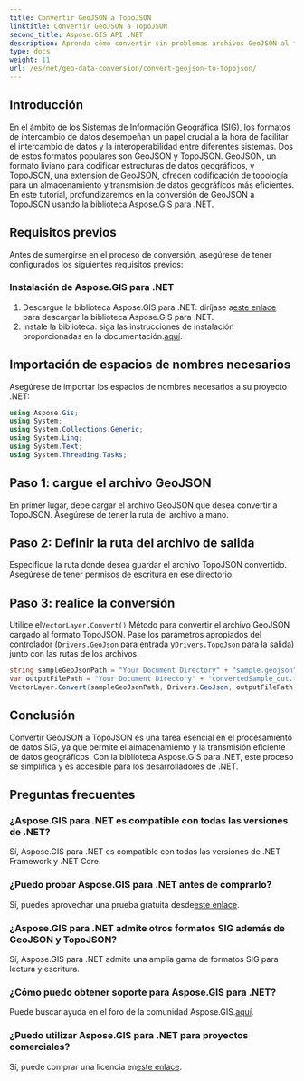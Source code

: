```yaml
---
title: Convertir GeoJSON a TopoJSON
linktitle: Convertir GeoJSON a TopoJSON
second_title: Aspose.GIS API .NET
description: Aprenda cómo convertir sin problemas archivos GeoJSON al formato TopoJSON utilizando la biblioteca Aspose.GIS para .NET. Aumente la eficiencia del procesamiento de datos SIG.
type: docs
weight: 11
url: /es/net/geo-data-conversion/convert-geojson-to-topojson/
---
```

## Introducción
En el ámbito de los Sistemas de Información Geográfica (SIG), los formatos de intercambio de datos desempeñan un papel crucial a la hora de facilitar el intercambio de datos y la interoperabilidad entre diferentes sistemas. Dos de estos formatos populares son GeoJSON y TopoJSON. GeoJSON, un formato liviano para codificar estructuras de datos geográficos, y TopoJSON, una extensión de GeoJSON, ofrecen codificación de topología para un almacenamiento y transmisión de datos geográficos más eficientes. En este tutorial, profundizaremos en la conversión de GeoJSON a TopoJSON usando la biblioteca Aspose.GIS para .NET.
## Requisitos previos
Antes de sumergirse en el proceso de conversión, asegúrese de tener configurados los siguientes requisitos previos:
### Instalación de Aspose.GIS para .NET
1.  Descargue la biblioteca Aspose.GIS para .NET: diríjase a[este enlace](https://releases.aspose.com/gis/net/) para descargar la biblioteca Aspose.GIS para .NET.
2.  Instale la biblioteca: siga las instrucciones de instalación proporcionadas en la documentación.[aquí](https://reference.aspose.com/gis/net/).

## Importación de espacios de nombres necesarios
Asegúrese de importar los espacios de nombres necesarios a su proyecto .NET:
```csharp
using Aspose.Gis;
using System;
using System.Collections.Generic;
using System.Linq;
using System.Text;
using System.Threading.Tasks;
```

## Paso 1: cargue el archivo GeoJSON
En primer lugar, debe cargar el archivo GeoJSON que desea convertir a TopoJSON. Asegúrese de tener la ruta del archivo a mano.
## Paso 2: Definir la ruta del archivo de salida
Especifique la ruta donde desea guardar el archivo TopoJSON convertido. Asegúrese de tener permisos de escritura en ese directorio.
## Paso 3: realice la conversión
 Utilice el`VectorLayer.Convert()` Método para convertir el archivo GeoJSON cargado al formato TopoJSON. Pase los parámetros apropiados del controlador (`Drivers.GeoJson` para entrada y`Drivers.TopoJson` para la salida) junto con las rutas de los archivos.
```csharp
string sampleGeoJsonPath = "Your Document Directory" + "sample.geojson";
var outputFilePath = "Your Document Directory" + "convertedSample_out.topojson";
VectorLayer.Convert(sampleGeoJsonPath, Drivers.GeoJson, outputFilePath, Drivers.TopoJson);
```

## Conclusión
Convertir GeoJSON a TopoJSON es una tarea esencial en el procesamiento de datos SIG, ya que permite el almacenamiento y la transmisión eficiente de datos geográficos. Con la biblioteca Aspose.GIS para .NET, este proceso se simplifica y es accesible para los desarrolladores de .NET.
## Preguntas frecuentes
### ¿Aspose.GIS para .NET es compatible con todas las versiones de .NET?
Sí, Aspose.GIS para .NET es compatible con todas las versiones de .NET Framework y .NET Core.
### ¿Puedo probar Aspose.GIS para .NET antes de comprarlo?
 Sí, puedes aprovechar una prueba gratuita desde[este enlace](https://releases.aspose.com/).
### ¿Aspose.GIS para .NET admite otros formatos SIG además de GeoJSON y TopoJSON?
Sí, Aspose.GIS para .NET admite una amplia gama de formatos SIG para lectura y escritura.
### ¿Cómo puedo obtener soporte para Aspose.GIS para .NET?
 Puede buscar ayuda en el foro de la comunidad Aspose.GIS.[aquí](https://forum.aspose.com/c/gis/33).
### ¿Puedo utilizar Aspose.GIS para .NET para proyectos comerciales?
 Sí, puede comprar una licencia en[este enlace](https://purchase.aspose.com/buy).